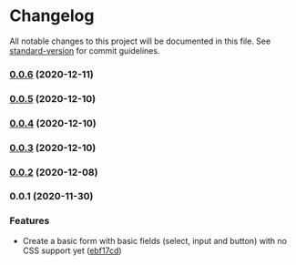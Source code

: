 # Changelog

All notable changes to this project will be documented in this file. See [standard-version](https://github.com/conventional-changelog/standard-version) for commit guidelines.

### [0.0.6](https://github.com/nicolasdao/openformjs/compare/v0.0.5...v0.0.6) (2020-12-11)

### [0.0.5](https://github.com/nicolasdao/openformjs/compare/v0.0.4...v0.0.5) (2020-12-10)

### [0.0.4](https://github.com/nicolasdao/openformjs/compare/v0.0.3...v0.0.4) (2020-12-10)

### [0.0.3](https://github.com/nicolasdao/openformjs/compare/v0.0.2...v0.0.3) (2020-12-10)

### [0.0.2](https://github.com/nicolasdao/openformjs/compare/v0.0.1...v0.0.2) (2020-12-08)

### 0.0.1 (2020-11-30)


### Features

* Create a basic form with basic fields (select, input and button) with no CSS support yet ([ebf17cd](https://github.com/nicolasdao/openformjs/commit/ebf17cd7958b151692dbb72cd3e36f604d1e2ff1))
